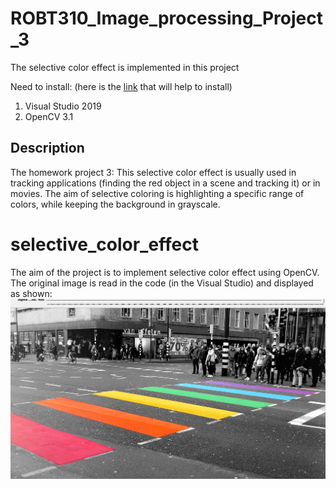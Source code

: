 # ROBT310_Image_processing_Project_3
The selective color effect is implemented in this project

Need to install: (here is the [link](https://www.youtube.com/watch?v=l4372qtZ4dc) that will help to install)
1) Visual Studio 2019 
2) OpenCV 3.1

## Description
The homework project 3:
This selective color effect is usually used in tracking applications (finding the red object in a scene and tracking it) or in movies. The aim of selective coloring is highlighting a specific range of colors, while keeping the background in grayscale.

# selective_color_effect

The aim of the project is to implement selective color effect using OpenCV.
The original image is read in the code (in the Visual Studio) and displayed as shown:
![](images/original.png)

